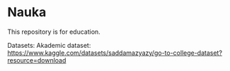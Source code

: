 # Nauka
This repository is for education. 

Datasets:
Akademic dataset: https://www.kaggle.com/datasets/saddamazyazy/go-to-college-dataset?resource=download
